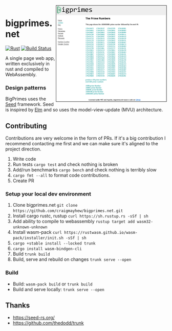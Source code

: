 <img align="right" border="1" src="./assets/screen-capture.gif" height="300" />

# bigprimes.net

[![Rust](https://img.shields.io/badge/Rust%20%3E%3D%201.76-000.svg?style=flat-square&logo=rust&colorA=000000&style=popout)](https://rust-lang.org/)
[![Build Status](https://github.com/craigmayhew/bigprimes.net/workflows/Rust/badge.svg)](https://github.com/craigmayhew/bigprimes.net/actions)

A single page web app, written exclusively in rust and compiled to WebAssembly.

### Design patterns
BigPrimes uses the [Seed](https://github.com/seed-rs/seed) framework. Seed is inspired by [Elm](https://en.wikipedia.org/wiki/Elm_(programming_language)) and so uses the model-view-update (MVU) architecture.

## Contributing
Contributions are very welcome in the form of PRs. If it's a big contribution I recommend contacting me first and we can make sure it's aligned to the project direction. 
 1. Write code
 2. Run tests `cargo test` and check nothing is broken
 3. Add/run benchmarks `cargo bench` and check nothing is terribly slow
 4. `cargo fmt --all` to format code contributions.
 5. Create PR

### Setup your local dev environment
 1. Clone bigprimes.net `git clone https://github.com/craigmayhew/bigprimes.net.git`
 2. Install cargo rustc, rustup `curl https://sh.rustup.rs -sSf | sh`
 3. Add ability to compile to webassembly `rustup target add wasm32-unknown-unknown`
 4. Install wasm-pack `curl https://rustwasm.github.io/wasm-pack/installer/init.sh -sSf | sh`
 5. `cargo +stable install --locked trunk`
 6. `cargo install wasm-bindgen-cli`
 7. Build `trunk build`
 8. Build, serve and rebuild on changes `trunk serve --open`

### Build
 - Build: `wasm-pack build` or `trunk build`
 - Build and serve locally: `trunk serve --open`

## Thanks
 - https://seed-rs.org/
 - https://github.com/thedodd/trunk
